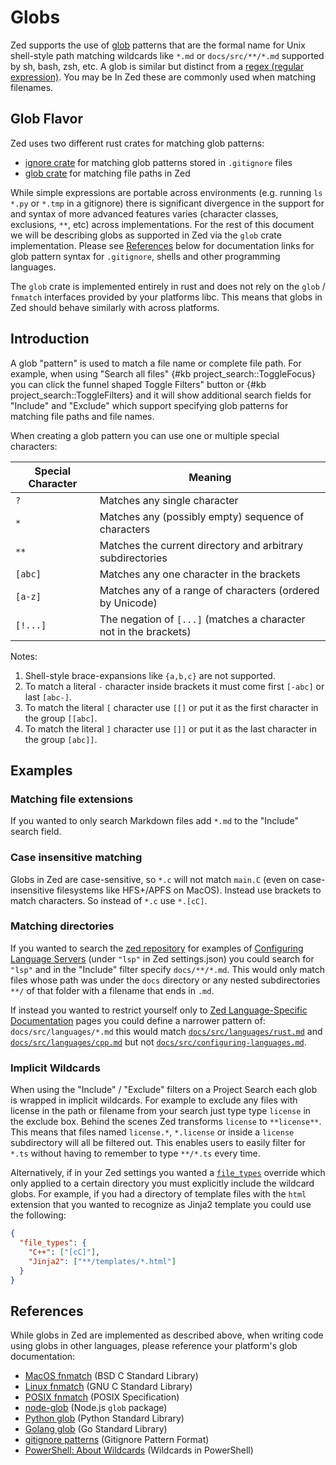 # Globs

Zed supports the use of [glob](<https://en.wikipedia.org/wiki/Glob_(programming)>) patterns that are the formal name for Unix shell-style path matching wildcards like `*.md` or `docs/src/**/*.md` supported by sh, bash, zsh, etc. A glob is similar but distinct from a [regex (regular expression)](https://en.wikipedia.org/wiki/Regular_expression). You may be In Zed these are commonly used when matching filenames.

## Glob Flavor

Zed uses two different rust crates for matching glob patterns:

- [ignore crate](https://docs.rs/ignore/latest/ignore/) for matching glob patterns stored in `.gitignore` files
- [glob crate](https://docs.rs/glob/latest/glob/) for matching file paths in Zed

While simple expressions are portable across environments (e.g. running `ls *.py` or `*.tmp` in a gitignore) there is significant divergence in the support for and syntax of more advanced features varies (character classes, exclusions, `**`, etc) across implementations. For the rest of this document we will be describing globs as supported in Zed via the `glob` crate implementation. Please see [References](#references) below for documentation links for glob pattern syntax for `.gitignore`, shells and other programming languages.

The `glob` crate is implemented entirely in rust and does not rely on the `glob` / `fnmatch` interfaces provided by your platforms libc. This means that globs in Zed should behave similarly with across platforms.

## Introduction

A glob "pattern" is used to match a file name or complete file path. For example, when using "Search all files" {#kb project_search::ToggleFocus} you can click the funnel shaped Toggle Filters" button or {#kb project_search::ToggleFilters} and it will show additional search fields for "Include" and "Exclude" which support specifying glob patterns for matching file paths and file names.

When creating a glob pattern you can use one or multiple special characters:

| Special Character | Meaning                                                           |
| ----------------- | ----------------------------------------------------------------- |
| `?`               | Matches any single character                                      |
| `*`               | Matches any (possibly empty) sequence of characters               |
| `**`              | Matches the current directory and arbitrary subdirectories        |
| `[abc]`           | Matches any one character in the brackets                         |
| `[a-z]`           | Matches any of a range of characters (ordered by Unicode)         |
| `[!...]`          | The negation of `[...]` (matches a character not in the brackets) |

Notes:

1. Shell-style brace-expansions like `{a,b,c}` are not supported.
2. To match a literal `-` character inside brackets it must come first `[-abc]` or last `[abc-]`.
3. To match the literal `[` character use `[[]` or put it as the first character in the group `[[abc]`.
4. To match the literal `]` character use `[]]` or put it as the last character in the group `[abc]]`.

## Examples

### Matching file extensions

If you wanted to only search Markdown files add `*.md` to the "Include" search field.

### Case insensitive matching

Globs in Zed are case-sensitive, so `*.c` will not match `main.C` (even on case-insensitive filesystems like HFS+/APFS on MacOS). Instead use brackets to match characters. So instead of `*.c` use `*.[cC]`.

### Matching directories

If you wanted to search the [zed repository](https://github.com/zed-industries/zed) for examples of [Configuring Language Servers](https://zed.dev/docs/configuring-languages#configuring-language-servers) (under `"lsp"` in Zed settings.json) you could search for `"lsp"` and in the "Include" filter specify `docs/**/*.md`. This would only match files whose path was under the `docs` directory or any nested subdirectories `**/` of that folder with a filename that ends in `.md`.

If instead you wanted to restrict yourself only to [Zed Language-Specific Documentation](https://zed.dev/docs/languages) pages you could define a narrower pattern of: `docs/src/languages/*.md` this would match [`docs/src/languages/rust.md`](https://github.com/zed-industries/zed/blob/main/docs/src/languages/rust.md) and [`docs/src/languages/cpp.md`](https://github.com/zed-industries/zed/blob/main/docs/src/languages/cpp.md) but not [`docs/src/configuring-languages.md`](https://github.com/zed-industries/zed/blob/main/docs/src/configuring-languages.md).

### Implicit Wildcards

When using the "Include" / "Exclude" filters on a Project Search each glob is wrapped in implicit wildcards. For example to exclude any files with license in the path or filename from your search just type type `license` in the exclude box. Behind the scenes Zed transforms `license` to `**license**`. This means that files named `license.*`, `*.license` or inside a `license` subdirectory will all be filtered out. This enables users to easily filter for `*.ts` without having to remember to type `**/*.ts` every time.

Alternatively, if in your Zed settings you wanted a [`file_types`](./configuring-zed.md#file-types) override which only applied to a certain directory you must explicitly include the wildcard globs. For example, if you had a directory of template files with the `html` extension that you wanted to recognize as Jinja2 template you could use the following:

```json
{
  "file_types": {
    "C++": ["[cC]"],
    "Jinja2": ["**/templates/*.html"]
  }
}
```

## References

While globs in Zed are implemented as described above, when writing code using globs in other languages, please reference your platform's glob documentation:

- [MacOS fnmatch](https://developer.apple.com/library/archive/documentation/System/Conceptual/ManPages_iPhoneOS/man3/fnmatch.3.html) (BSD C Standard Library)
- [Linux fnmatch](https://www.gnu.org/software/libc/manual/html_node/Wildcard-Matching.html) (GNU C Standard Library)
- [POSIX fnmatch](https://pubs.opengroup.org/onlinepubs/9699919799/functions/fnmatch.html) (POSIX Specification)
- [node-glob](https://github.com/isaacs/node-glob) (Node.js `glob` package)
- [Python glob](https://docs.python.org/3/library/glob.html) (Python Standard Library)
- [Golang glob](https://pkg.go.dev/path/filepath#Match) (Go Standard Library)
- [gitignore patterns](https://git-scm.com/docs/gitignore) (Gitignore Pattern Format)
- [PowerShell: About Wildcards](https://learn.microsoft.com/en-us/powershell/module/microsoft.powershell.core/about/about_wildcards) (Wildcards in PowerShell)
